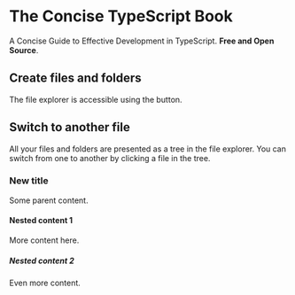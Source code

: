 # The Concise TypeScript Book
A Concise Guide to Effective Development in TypeScript. **Free and Open Source**.
## Create files and folders
The file explorer is accessible using the button.
## Switch to another file
All your files and folders are presented as a tree in the file explorer. You can switch from one to another by clicking a file in the tree.
### New title
Some parent content.
#### Nested content 1
More content here.
##### Nested content 2
Even more content.